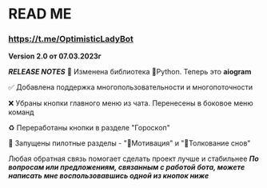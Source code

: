 # READ ME 

### https://t.me/OptimisticLadyBot

**Version 2.0 от 07.03.2023г**

***RELEASE NOTES***
🔄 Изменена библиотека 🐍Python. Теперь это **aiogram**

✅ Добавлена поддержка многопользовательности и многопоточности

❌ Убраны кнопки главного меню из чата. Перенесены в боковое меню команд

♻️ Переработаны кнопки в разделе "Гороскоп"

🚀 Запущены пилотные разделы - "💪Мотивация" и "💭Толкование снов"

Любая обратная связь помогает сделать проект лучше и стабильнее
***По вопросам или предложениям, связанным с работой бота, можете написать мне воспользовавшись одной из кнопок ниже***